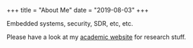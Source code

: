 +++
title = "About Me"
date = "2019-08-03"
+++

Embedded systems, security, SDR, etc, etc.

Please have a look at my [academic website](https://pascalcotret.wordpress.com/) for research stuff.

